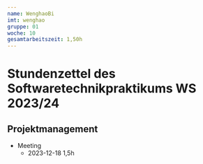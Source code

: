 ```yaml
---
name: WenghaoBi
imt: wenghao
gruppe: 01
woche: 10
gesamtarbeitszeit: 1,50h
---
```


# Stundenzettel des Softwaretechnikpraktikums WS 2023/24

## Projektmanagement
- Meeting 
  - 2023-12-18 1,5h
  

  
    
  